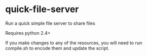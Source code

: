 quick-file-server
====================

Run a quick simple file server to share files

Requires python 2.4+

If you make changes to any of the resources, you will need to run compile.sh to encode them and update the script.
